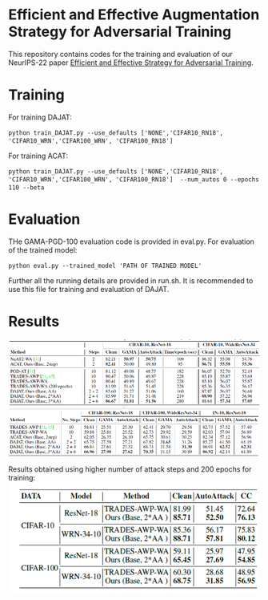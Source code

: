 # Efficient and Effective Augmentation Strategy for Adversarial Training
This repository contains codes for the training and evaluation of our NeurIPS-22 paper  [Efficient and Effective Strategy for Adversarial Training](https://arxiv.org/abs/2210.15318).

# Training
For training DAJAT: 
```
python train_DAJAT.py --use_defaults ['NONE','CIFAR10_RN18', 'CIFAR10_WRN','CIFAR100_WRN', 'CIFAR100_RN18']
```
For training ACAT: 
```
python train_DAJAT.py --use_defaults ['NONE','CIFAR10_RN18', 'CIFAR10_WRN','CIFAR100_WRN', 'CIFAR100_RN18']  --num_autos 0 --epochs 110 --beta
```
# Evaluation
THe GAMA-PGD-100 evaluation code is provided in eval.py.
For evaluation of the trained model: 
```
python eval.py --trained_model 'PATH OF TRAINED MODEL' 
```
Further all the running details are provided in run.sh. It is recommended to use this file for training and evaluation of DAJAT.

# Results
![plot](./DAJAT_C10.png)
![plot](./DAJAT_C100.png)

Results obtained using higher number of attack steps and 200 epochs for training:
![plot](./DAJAT_200.png)
